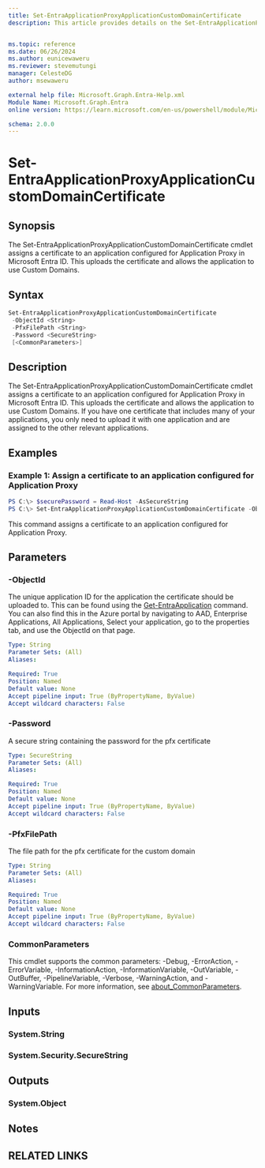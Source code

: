 ```yaml
---
title: Set-EntraApplicationProxyApplicationCustomDomainCertificate
description: This article provides details on the Set-EntraApplicationProxyApplicationCustomDomainCertificate command.


ms.topic: reference
ms.date: 06/26/2024
ms.author: eunicewaweru
ms.reviewer: stevemutungi
manager: CelesteDG
author: msewaweru

external help file: Microsoft.Graph.Entra-Help.xml
Module Name: Microsoft.Graph.Entra
online version: https://learn.microsoft.com/en-us/powershell/module/Microsoft.Graph.Entra/Set-EntraApplicationProxyApplicationCustomDomainCertificate

schema: 2.0.0
---
```


# Set-EntraApplicationProxyApplicationCustomDomainCertificate

## Synopsis
The Set-EntraApplicationProxyApplicationCustomDomainCertificate cmdlet assigns a certificate to an application configured for Application Proxy in Microsoft Entra ID.
This uploads the certificate and allows the application to use Custom Domains.

## Syntax

```powershell
Set-EntraApplicationProxyApplicationCustomDomainCertificate
 -ObjectId <String>
 -PfxFilePath <String>
 -Password <SecureString>
 [<CommonParameters>]
```

## Description
The Set-EntraApplicationProxyApplicationCustomDomainCertificate cmdlet assigns a certificate to an application configured for Application Proxy in Microsoft Entra ID.
This uploads the certificate and allows the application to use Custom Domains.
If you have one certificate that includes many of your applications, you only need to upload it with one application and are assigned to the other relevant applications.

## Examples

### Example 1: Assign a certificate to an application configured for Application Proxy
```powershell
PS C:\> $securePassword = Read-Host -AsSecureString
PS C:\> Set-EntraApplicationProxyApplicationCustomDomainCertificate -ObjectId 4eba5342-8d17-4eac-a1f6-62a0de26311e -PfxFilePath "C:\Temp\Certificates\cert.pfx" -Password $securePassword
```

This command assigns a certificate to an application configured for Application Proxy.

## Parameters

### -ObjectId
The unique application ID for the application the certificate should be uploaded to.
This can be found using the [Get-EntraApplication](./Get-EntraApplication.md) command.
You can also find this in the Azure portal by navigating to AAD, Enterprise Applications, All Applications, Select your application, go to the properties tab, and use the ObjectId on that page.

```yaml
Type: String
Parameter Sets: (All)
Aliases:

Required: True
Position: Named
Default value: None
Accept pipeline input: True (ByPropertyName, ByValue)
Accept wildcard characters: False
```

### -Password
A secure string containing the password for the pfx certificate

```yaml
Type: SecureString
Parameter Sets: (All)
Aliases:

Required: True
Position: Named
Default value: None
Accept pipeline input: True (ByPropertyName, ByValue)
Accept wildcard characters: False
```

### -PfxFilePath
The file path for the pfx certificate for the custom domain

```yaml
Type: String
Parameter Sets: (All)
Aliases:

Required: True
Position: Named
Default value: None
Accept pipeline input: True (ByPropertyName, ByValue)
Accept wildcard characters: False
```

### CommonParameters
This cmdlet supports the common parameters: -Debug, -ErrorAction, -ErrorVariable, -InformationAction, -InformationVariable, -OutVariable, -OutBuffer, -PipelineVariable, -Verbose, -WarningAction, and -WarningVariable. For more information, see [about_CommonParameters](https://go.microsoft.com/fwlink/?LinkID=113216).

## Inputs

### System.String
### System.Security.SecureString

## Outputs

### System.Object
## Notes

## RELATED LINKS